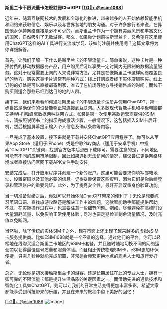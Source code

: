 **斯里兰卡不限流量卡怎麽註冊ChatGPT [[TG💪+ @esim1088](https://t.me/s/esim1088)]**

近年来，随着互联网技术的发展和全球化的推进，越来越多的人开始依赖智能手机和网络来获取信息、娱乐以及与世界各地的朋友沟通。对于许多旅行者来说，在异国他乡保持网络连接是必不可少的。而斯里兰卡作为一个拥有美丽风景和丰富文化的国家，自然吸引了无数游客。那么，如果你计划前往斯里兰卡，又希望在这里使用ChatGPT这样的AI工具进行交流或学习，该如何注册并使用呢？这篇文章将为你详细解答。

首先，让我们了解一下什么是斯里兰卡的不限流量卡。简单来说，这种卡片是一种预付费的移动数据服务产品，用户购买后可以享受一定时间内无限制的数据流量服务。这对于经常需要上网的人来说非常方便，尤其是在像斯里兰卡这样网络覆盖良好的地方。购买这类卡片通常有两种方式：线上订购或者线下实体店铺购买。线上订购的好处是可以直接邮寄到家，省去了在机场等地方寻找销售点的时间；而线下购买则适合那些已经到达目的地的人群。

接下来，我们来看看如何通过斯里兰卡的不限流量卡注册并使用ChatGPT。第一步当然是确保你的设备能够正常连接到互联网。大多数现代智能手机和平板电脑都支持Wi-Fi和蜂窝数据两种联网方式。如果是第一次使用某款运营商提供的SIM卡，请按照说明书上的指示完成激活步骤。一般情况下，这包括插入SIM卡后开机，然后根据屏幕提示输入个人信息及确认条款等内容。

一旦完成了基本设置，接下来就是下载并安装ChatGPT应用程序了。你可以从苹果App Store（适用于iPhone）或是谷歌Play商店（适用于安卓手机）中搜索“ChatGPT”关键词，找到官方版本后点击下载即可。需要注意的是，不同地区可能有不同的应用市场限制，因此如果遇到无法访问的情况，建议尝试更换网络环境或者直接访问官网下载APK文件手动安装。

安装完成后，打开应用程序并创建一个新的账户。这里可能会要求你填写邮箱地址、设置密码以及其他必要的信息。记得妥善保管这些资料，因为它们是你后续登录和管理账户的重要凭证。此外，为了提高安全性，最好开启双重身份验证功能。

当一切准备就绪之后，你就可以开始体验ChatGPT带来的便利了！无论是想要练习英语口语、查找旅游攻略还是解决工作中的难题，这款智能助手都能提供帮助。不过，在实际操作过程中，也需要注意一些细节问题。例如，尽量避免在高峰时段大量消耗流量，以免影响正常使用体验；同时也要定期检查剩余流量情况，及时充值以免断网。

当然啦，除了传统的实体SIM卡之外，现在市面上还出现了越来越多的虚拟eSIM卡服务提供商。比如ESIM1088就是一个不错的选择。通过他们的平台，你可以轻松地在线购买适合斯里兰卡地区的eSIM卡套餐，并且随时随地切换不同的网络运营商以获得最佳信号质量和服务体验。而且相比传统物理SIM卡，eSIM更加环保便捷，只需几秒钟就能完成配置，非常适合频繁更换地点的商务人士和旅行爱好者。

总之，无论你是初次接触斯里兰卡的游客，还是长期居住在此的专业人士，拥有一张可靠的不限流量卡都是提升生活品质的关键因素之一。而借助先进的通信技术和智能化工具如ChatGPT，则可以让我们的日常生活变得更加丰富多彩。希望大家都能享受到科技带来的乐趣，并且在未来的旅程中留下美好的回忆！

[[TG💪+ @esim1088](https://t.me/s/esim1088) ![Image](https://i.postimg.cc/4NQfJmqS/Snipaste-2025-05-13-00-14-12.png)]